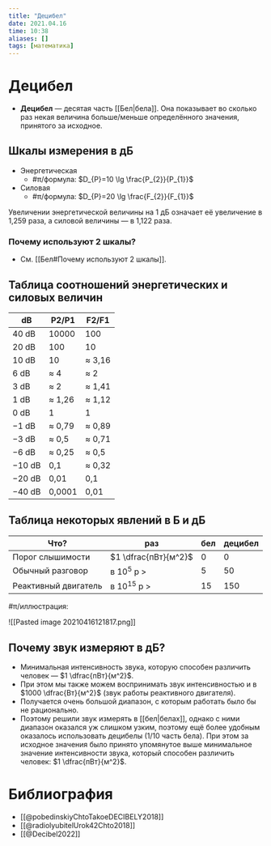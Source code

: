 ```yaml
---
title: "Децибел"
date: 2021.04.16
time: 10:38
aliases: []
tags: [математика]
---
```


# Децибел

- **Децибел** — десятая часть [[Бел|бела]]. Она показывает во сколько раз некая величина больше/меньше определённого значения, принятого за исходное.

## Шкалы измерения в дБ

- Энергетическая
	- #π/формула: $D_{P}=10 \lg \frac{P_{2}}{P_{1}}$
- Силовая
	- #π/формула: $D_{P}=20 \lg \frac{F_{2}}{F_{1}}$

Увеличении энергетической величины на 1 дБ означает её увеличение в 1,259 раза, а силовой величины — в 1,122 раза.

### Почему используют 2 шкалы?

- См. [[Бел#Почему используют 2 шкалы]].

## Таблица соотношений энергетических и силовых величин

| dB     | P2/P1  | F2/F1  |
| ------ | ------ | ------ |
| 40 dB  | 10000  | 100    |
| 20 dB  | 100    | 10     |
| 10 dB  | 10     | ≈ 3,16 |
| 6 dB   | ≈ 4    | ≈ 2    |
| 3 dB   | ≈ 2    | ≈ 1,41 |
| 1 dB   | ≈ 1,26 | ≈ 1,12 |
| 0 dB   | 1      | 1      |
| −1 dB  | ≈ 0,79 | ≈ 0,89 |
| −3 dB  | ≈ 0,5  | ≈ 0,71 |
| −6 dB  | ≈ 0,25 | ≈ 0,5  |
| −10 dB | 0,1    | ≈ 0,32 |
| −20 dB | 0,01   | 0,1    |
| −40 dB | 0,0001 | 0,01   |

## Таблица некоторых явлений в Б и дБ

| Что?                 | раз                  | бел | децибел |
| -------------------- | -------------------- | --- | ------- |
| Порог слышимости     | $1 \dfrac{пВт}{м^2}$ | 0   | 0       |
| Обычный разговор     | в $10^5$ р >         | 5   | 50      |
| Реактивный двигатель | в $10^{15}$ р >      | 15  | 150     | 

#π/иллюстрация:

![[Pasted image 20210416121817.png]]

## Почему звук измеряют в дБ?

- Минимальная интенсивность звука, которую способен различить человек — $1 \dfrac{пВт}{м^2}$.
- При этом мы также можем воспринимать звук интенсивностью и в $1000 \dfrac{Вт}{м^2}$ (звук работы реактивного двигателя).
- Получается очень большой диапазон, с которым работать было бы не рационально. 
- Поэтому решили звук измерять в [[бел|белах]], однако с ними диапазон оказался уж слишком узким, поэтому ещё более удобным оказалось использовать децибелы (1/10 часть бела). При этом за исходное значения было принято упомянутое выше минимальное значение интенсивности звука, который способен различить человек:  $1 \dfrac{пВт}{м^2}$. 

# Библиография

- [[@pobedinskiyChtoTakoeDECIBELY2018]]
- [[@radiolyubitelUrok42Chto2018]]
- [[@Decibel2022]]
